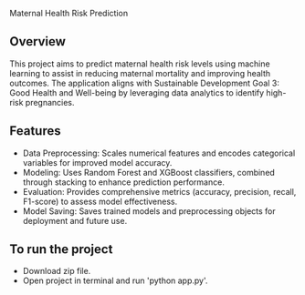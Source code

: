 Maternal Health Risk Prediction

## Overview

This project aims to predict maternal health risk levels using machine learning to assist in reducing maternal mortality and improving health outcomes.
The application aligns with Sustainable Development Goal 3: Good Health and Well-being by leveraging data analytics to identify high-risk pregnancies.

## Features

- Data Preprocessing: Scales numerical features and encodes categorical variables for improved model accuracy.
- Modeling: Uses Random Forest and XGBoost classifiers, combined through stacking to enhance prediction performance.
- Evaluation: Provides comprehensive metrics (accuracy, precision, recall, F1-score) to assess model effectiveness.
- Model Saving: Saves trained models and preprocessing objects for deployment and future use.
  
## To run the project 
- Download zip file. 
- Open project in terminal and run 'python app.py'. 
